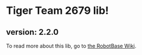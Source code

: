 # Tiger Team 2679 lib!

## version: 2.2.0

To read more about this lib, go to [the RobotBase Wiki](https://github.com/Tiger-team-2679/RobotBase/wiki).

